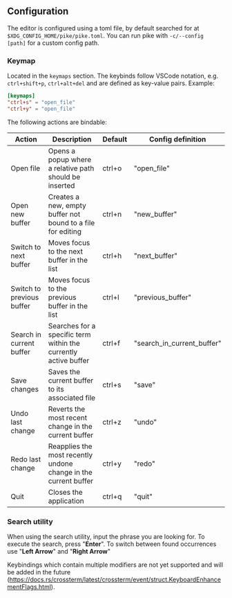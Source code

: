 ## Configuration

The editor is configured using a toml file, by default searched for at `$XDG_CONFIG_HOME/pike/pike.toml`.
You can run pike with `-c/--config [path]` for a custom config path.

### Keymap

Located in the `keymaps` section. The keybinds follow VSCode notation, e.g. `ctrl+shift+p`, `ctrl+alt+del` and
are defined as key-value pairs. Example:

```toml
[keymaps]
"ctrl+s" = "open_file"
"ctrl+y" = "open_file"
```

The following actions are bindable:

| Action                    | Description                                                       | Default                  | Config definition                |
|---------------------------|-------------------------------------------------------------------|--------------------------|----------------------------------|
| Open file                 | Opens a popup where a relative path should be inserted           | ctrl+o                   | "open_file"                     |
| Open new buffer           | Creates a new, empty buffer not bound to a file for editing      | ctrl+n                   | "new_buffer"                    |
| Switch to next buffer     | Moves focus to the next buffer in the list                       | ctrl+h                   | "next_buffer"                   |
| Switch to previous buffer | Moves focus to the previous buffer in the list                   | ctrl+l                   | "previous_buffer"               |
| Search in current buffer  | Searches for a specific term within the currently active buffer  | ctrl+f                   | "search_in_current_buffer"      |
| Save changes              | Saves the current buffer to its associated file                 | ctrl+s                   | "save"                          |
| Undo last change          | Reverts the most recent change in the current buffer            | ctrl+z                   | "undo"                          |
| Redo last change          | Reapplies the most recently undone change in the current buffer | ctrl+y                   | "redo"                          |
| Quit                      | Closes the application                                           | ctrl+q                   | "quit"                          |

### Search utility

When using the search utility, input the phrase you are looking for. To execute the search, press "**Enter**". To switch between found occurrences use "**Left Arrow**" and "**Right Arrow**"

Keybindings which contain multiple modifiers are not yet supported and will be added
in the future (<https://docs.rs/crossterm/latest/crossterm/event/struct.KeyboardEnhancementFlags.html>).
